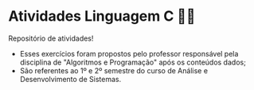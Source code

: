 # Atividades Linguagem C :woman_student:
Repositório de atividades!


* Esses exercícios foram propostos pelo professor responsável pela disciplina de "Algoritmos e Programação" após os conteúdos dados;
* São referentes ao 1º e 2º semestre do curso de Análise e Desenvolvimento de Sistemas.

